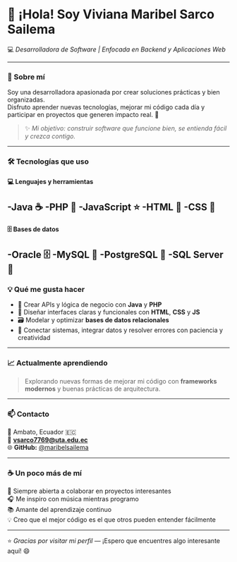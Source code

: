# 👋 ¡Hola! Soy **Viviana Maribel Sarco Sailema**  
💻 _Desarrolladora de Software | Enfocada en Backend y Aplicaciones Web_

---

### 🌟 Sobre mí
Soy una desarrolladora apasionada por crear soluciones prácticas y bien organizadas.  
Disfruto aprender nuevas tecnologías, mejorar mi código cada día y participar en proyectos que generen impacto real. 🚀  

> ✨ *Mi objetivo: construir software que funcione bien, se entienda fácil y crezca contigo.*

---

### 🛠️ Tecnologías que uso

#### 💻 Lenguajes y herramientas
-Java ☕ 
-PHP 🐘
-JavaScript ⭐
-HTML 🧩 
-CSS 🎨 
---
#### 🗄️ Bases de datos
-Oracle 🗄️
-MySQL 🐬
-PostgreSQL 🐘 
-SQL Server 🧾
---

### 💡 Qué me gusta hacer
- 🧩 Crear APIs y lógica de negocio con **Java** y **PHP**  
- 🎨 Diseñar interfaces claras y funcionales con **HTML**, **CSS** y **JS**  
- 🗃️ Modelar y optimizar **bases de datos relacionales**  
- 🔧 Conectar sistemas, integrar datos y resolver errores con paciencia y creatividad  

---

### 📈 Actualmente aprendiendo
> Explorando nuevas formas de mejorar mi código con **frameworks modernos** y buenas prácticas de arquitectura.  

---

### 📫 Contacto
📍 Ambato, Ecuador 🇪🇨  
📧 **vsarco7769@uta.edu.ec**  
🌐 **GitHub:** [@maribelsailema](https://github.com/maribelsailema)

---

### ☕ Un poco más de mí
💬 Siempre abierta a colaborar en proyectos interesantes  
🎧 Me inspiro con música mientras programo  
📚 Amante del aprendizaje continuo  
💡 Creo que el mejor código es el que otros pueden entender fácilmente  

---

⭐️ *Gracias por visitar mi perfil* — ¡Espero que encuentres algo interesante aquí! 😄  

